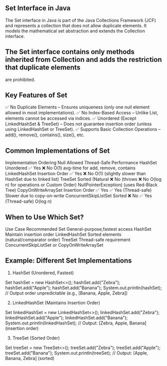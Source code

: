 ## Set Interface in Java
   The Set interface in Java is part of the Java Collections Framework (JCF) and represents a collection that does not 
   allow duplicate elements. It models the mathematical set abstraction and extends the Collection interface.

## The Set interface contains only methods inherited from Collection and adds the restriction that duplicate elements 
   are prohibited.

## Key Features of Set

✅ No Duplicate Elements – Ensures uniqueness (only one null element allowed in most implementations).
✅ No Index-Based Access – Unlike List, elements cannot be accessed via indices.
✅ Unordered (Except LinkedHashSet & TreeSet) – Does not guarantee insertion order (unless using LinkedHashSet or TreeSet).
✅ Supports Basic Collection Operations – add(), remove(), contains(), size(), etc.

## Common Implementations of Set

Implementation	         Ordering              Null Allowed	             Thread-Safe	Performance
HashSet	                 Unordered	           ✅ Yes	                  ❌ No	        O(1) avg-time for add, remove, contains
LinkedHashSet	         Insertion Order	   ✅ Yes	                  ❌ No	        O(1) (slightly slower than HashSet due to linked list)
TreeSet	                 Sorted (Natural       ❌ No (throws              ❌ No	        O(log n) for operations
                        or Custom Order)       NullPointerException)	                (uses Red-Black Tree)
CopyOnWriteArraySet	     Insertion Order	   ✅ Yes	                  ✅ Yes (Thread-safe)	Slower due to copy-on-write
ConcurrentSkipListSet	 Sorted	               ❌ No	                  ✅ Yes (Thread-safe)	O(log n)


## When to Use Which Set?

Use Case	                                    Recommended Set
General-purpose,fastest access	                 HashSet
Maintain insertion order	                     LinkedHashSet
Sorted elements (natural/comparator order)	     TreeSet
Thread-safe requirement	                         ConcurrentSkipListSet or CopyOnWriteArraySet

## Example: Different Set Implementations

1. HashSet (Unordered, Fastest)

Set<String> hashSet = new HashSet<>();
hashSet.add("Zebra");
hashSet.add("Apple");
hashSet.add("Banana");
System.out.println(hashSet);  // Output order unpredictable (e.g., [Banana, Apple, Zebra])

2. LinkedHashSet (Maintains Insertion Order)

Set<String> linkedHashSet = new LinkedHashSet<>();
linkedHashSet.add("Zebra");
linkedHashSet.add("Apple");
linkedHashSet.add("Banana");
System.out.println(linkedHashSet);  // Output: [Zebra, Apple, Banana] (insertion order)

3. TreeSet (Sorted Order)

Set<String> treeSet = new TreeSet<>();
treeSet.add("Zebra");
treeSet.add("Apple");
treeSet.add("Banana");
System.out.println(treeSet);  // Output: [Apple, Banana, Zebra] (sorted)
